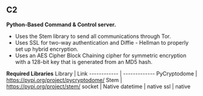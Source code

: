 ## C2

**Python-Based Command & Control server.**

* Uses the Stem library to send all communications through Tor.
* Uses SSL for two-way authentication and Diffie - Hellman to properly set up hybrid encryption.
* Uses an AES Cipher Block Chaining cipher for symmetric encryption with a 128-bit key that is generated from an MD5 hash.
 

**Required Libraries**
Library | Link
------------ | -------------
PyCryptodome | https://pypi.org/project/pycryptodome/
Stem | https://pypi.org/project/stem/
socket | Native
datetime | native
ssl | native




